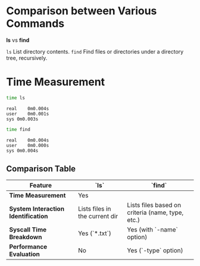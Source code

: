 # Comparison between Various Commands

**ls** vs **find**

`ls` List directory contents.
`find`  Find files or directories under a directory tree, recursively.

# Time Measurement
```bash
time ls
```
```plaintext
real	0m0.004s
user	0m0.001s
sys	0m0.003s
```

```bash
time find
```
```plaintext
real	0m0.004s
user	0m0.000s
sys	0m0.004s

```
##  Comparison Table
| Feature                | \`ls\`                           | \`find\`                           |
|------------------------|---------------------------------|----------------------------------|
| **Time Measurement**           | Yes                              |
| **System Interaction Identification**        | Lists files in the current dir  | Lists files based on criteria (name, type, etc.) |
| **Syscall Time Breakdown**    | Yes (\`*.txt\`)                   | Yes (with \`-name\` option)        |
| **Performance Evaluation**      | No                              | Yes (\`-type\` option)             |
